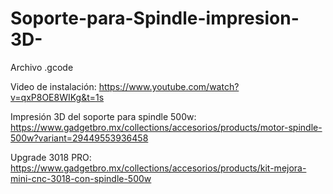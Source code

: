 # Soporte-para-Spindle-impresion-3D-
Archivo .gcode 

Video de instalación:
https://www.youtube.com/watch?v=qxP8OE8WIKg&t=1s

Impresión 3D del soporte para spindle 500w:
https://www.gadgetbro.mx/collections/accesorios/products/motor-spindle-500w?variant=29449553936458

Upgrade 3018 PRO:
https://www.gadgetbro.mx/collections/accesorios/products/kit-mejora-mini-cnc-3018-con-spindle-500w
